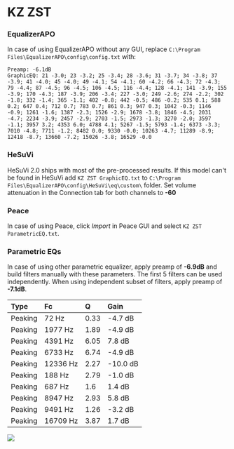 # KZ ZST

### EqualizerAPO
In case of using EqualizerAPO without any GUI, replace `C:\Program Files\EqualizerAPO\config\config.txt`
with:
```
Preamp: -6.1dB
GraphicEQ: 21 -3.0; 23 -3.2; 25 -3.4; 28 -3.6; 31 -3.7; 34 -3.8; 37 -3.9; 41 -4.0; 45 -4.0; 49 -4.1; 54 -4.1; 60 -4.2; 66 -4.3; 72 -4.3; 79 -4.4; 87 -4.5; 96 -4.5; 106 -4.5; 116 -4.4; 128 -4.1; 141 -3.9; 155 -3.9; 170 -4.3; 187 -3.9; 206 -3.4; 227 -3.0; 249 -2.6; 274 -2.2; 302 -1.8; 332 -1.4; 365 -1.1; 402 -0.8; 442 -0.5; 486 -0.2; 535 0.1; 588 0.2; 647 0.4; 712 0.7; 783 0.7; 861 0.3; 947 0.3; 1042 -0.3; 1146 -0.9; 1261 -1.6; 1387 -2.3; 1526 -2.9; 1678 -3.8; 1846 -4.5; 2031 -4.7; 2234 -3.9; 2457 -2.9; 2703 -1.5; 2973 -1.3; 3270 -2.0; 3597 -1.1; 3957 3.2; 4353 6.0; 4788 4.1; 5267 -1.5; 5793 -1.4; 6373 -3.3; 7010 -4.8; 7711 -1.2; 8482 0.0; 9330 -0.0; 10263 -4.7; 11289 -8.9; 12418 -8.7; 13660 -7.2; 15026 -3.8; 16529 -0.0
```

### HeSuVi
HeSuVi 2.0 ships with most of the pre-processed results. If this model can't be found in HeSuVi add
`KZ ZST GraphicEQ.txt` to `C:\Program Files\EqualizerAPO\config\HeSuVi\eq\custom\` folder.
Set volume attenuation in the Connection tab for both channels to **-60**

### Peace
In case of using Peace, click *Import* in Peace GUI and select `KZ ZST ParametricEQ.txt`.

### Parametric EQs
In case of using other parametric equalizer, apply preamp of **-6.9dB** and build filters manually
with these parameters. The first 5 filters can be used independently.
When using independent subset of filters, apply preamp of **-7.1dB**.

| Type    | Fc       |    Q | Gain     |
|:--------|:---------|:-----|:---------|
| Peaking | 72 Hz    | 0.33 | -4.7 dB  |
| Peaking | 1977 Hz  | 1.89 | -4.9 dB  |
| Peaking | 4391 Hz  | 6.05 | 7.8 dB   |
| Peaking | 6733 Hz  | 6.74 | -4.9 dB  |
| Peaking | 12336 Hz | 2.27 | -10.0 dB |
| Peaking | 188 Hz   | 2.79 | -1.0 dB  |
| Peaking | 687 Hz   | 1.6  | 1.4 dB   |
| Peaking | 8947 Hz  | 2.93 | 5.8 dB   |
| Peaking | 9491 Hz  | 1.26 | -3.2 dB  |
| Peaking | 16709 Hz | 3.87 | 1.7 dB   |

![](https://raw.githubusercontent.com/jaakkopasanen/AutoEq/master/results/oratory1990/usound/KZ%20ZST/KZ%20ZST.png)